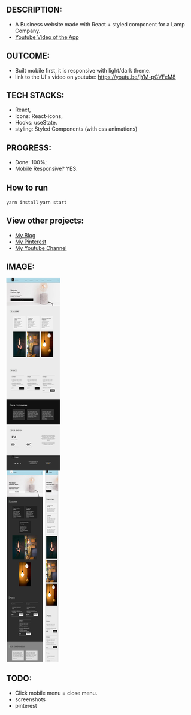 ## DESCRIPTION:
- A Business website made with React + styled component for a Lamp Company.
- [Youtube Video of the App](https://youtu.be/jYM-pCVFeM8)

## OUTCOME:
- Built mobile first, it is responsive with light/dark theme.
- link to the UI's video on youtube: https://youtu.be/jYM-pCVFeM8

## TECH STACKS:
- React,
- Icons: React-icons,
- Hooks: useState.
- styling: Styled Components (with css animations)

## PROGRESS:
- Done: 100%;
- Mobile Responsive? YES.

## How to run
`yarn install`
`yarn start`
## View other projects:
- [My Blog](https://hashnode.com/@marizoo)
- [My Pinterest](https://pin.it/16vGwjy)
- [My Youtube Channel](https://www.youtube.com/channel/UCfkbnM9WvHD3mjecBiGHCBQ/playlists)


## IMAGE:
![Screenshot of the App](./screenshots/59-lampa-600-all.jpg)

## TODO:
- Click mobile menu = close menu.
- screenshots
- pinterest